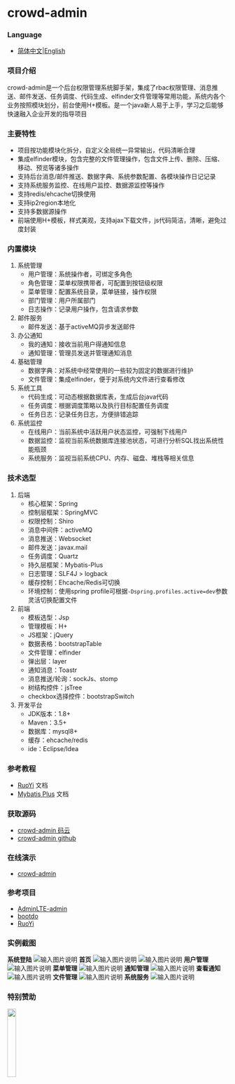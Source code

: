 # crowd-admin

### Language

- [简体中文](README.md)|[English](README_en.md)

### 项目介绍

crowd-admin是一个后台权限管理系统脚手架，集成了rbac权限管理、消息推送、邮件发送、任务调度、代码生成、elfinder文件管理等常用功能，系统内各个业务按照模块划分，前台使用H+模板。是一个java新人易于上手，学习之后能够快速融入企业开发的指导项目

### 主要特性

- 项目按功能模块化拆分，自定义全局统一异常输出，代码清晰合理
- 集成elfinder模块，包含完整的文件管理操作，包含文件上传、删除、压缩、移动、预览等诸多操作
- 支持后台消息/邮件推送、数据字典、系统参数配置、各模块操作日记记录
- 支持系统服务监控、在线用户监控、数据源监控等操作
- 支持redis/ehcache切换使用
- 支持ip2region本地化
- 支持多数据源操作
- 前端使用H+模板，样式美观，支持ajax下载文件，js代码简洁，清晰，避免过度封装

### 内置模块

1. 系统管理
    - 用户管理：系统操作者，可绑定多角色
    - 角色管理：菜单权限携带者，可配置到按钮级权限
    - 菜单管理：配置系统目录，菜单链接，操作权限
    - 部门管理：用户所属部门
    - 日志操作：记录用户操作，包含请求参数
2. 邮件服务
    - 邮件发送：基于activeMQ异步发送邮件
3. 办公通知
    - 我的通知：接收当前用户得通知信息
    - 通知管理：管理员发送并管理通知消息
4. 基础管理
    - 数据字典：对系统中经常使用的一些较为固定的数据进行维护
    - 文件管理：集成elfinder，便于对系统内文件进行查看修改
5. 系统工具
    - 代码生成：可动态根据数据库表，生成后台java代码
    - 任务调度：根据调度策略以及执行目标配置任务调度
    - 任务日志：记录任务日志，方便排错追踪
6. 系统监控
    - 在线用户：当前系统中活跃用户状态监控，可强制下线用户
    - 数据监控：监视当前系统数据库连接池状态，可进行分析SQL找出系统性能瓶颈
    - 系统服务：监视当前系统CPU、内存、磁盘、堆栈等相关信息

### 技术选型

1. 后端
    - 核心框架：Spring
    - 控制层框架：SpringMVC
    - 权限控制：Shiro
    - 消息中间件：activeMQ
    - 消息推送：Websocket
    - 邮件发送：javax.mail
    - 任务调度：Quartz
    - 持久层框架：Mybatis-Plus
    - 日志管理：SLF4J > logback
    - 缓存控制：Ehcache/Redis可切换
    - 环境控制：使用spring profile可根据`-Dspring.profiles.active=dev`参数灵活切换配置文件
2. 前端
    - 模板选型：Jsp
    - 管理模板：H+
    - JS框架：jQuery
    - 数据表格：bootstrapTable
    - 文件管理：elfinder
    - 弹出层：layer
    - 通知消息：Toastr
    - 消息推送/轮询：sockJs、stomp
    - 树结构控件：jsTree
    - checkbox选择控件：bootstrapSwitch
3. 开发平台
    - JDK版本：1.8+
    - Maven：3.5+
    - 数据库：mysql8+
    - 缓存：ehcache/redis
    - ide：Eclipse/Idea

### 参考教程

- [RuoYi](http://doc.ruoyi.vip/) 文档
- [Mybatis Plus](https://mp.baomidou.com/guide) 文档

### 获取源码

- [crowd-admin 码云](https://gitee.com/wayn111/crowdfounding)
- [crowd-admin github](https://github.com/wayn111/crowdfounding)

### 在线演示

- <a href="http://wayn.xin/crowd" target="_blank">crowd-admin</a>

### 参考项目

- [AdminLTE-admin](https://gitee.com/zhougaojun/KangarooAdmin/tree/master)
- [bootdo](https://gitee.com/lcg0124/bootdo)
- [RuoYi](https://gitee.com/y_project/RuoYi)

### 实例截图

__系统登陆__
![输入图片说明](./crowdfounding-web/crowdfounding-img/系统登陆.png "系统登陆.png")
__首页__
![输入图片说明](./crowdfounding-web/crowdfounding-img/首页1.png "首页1.png")
![输入图片说明](./crowdfounding-web/crowdfounding-img/首页2.png "首页2.png")
__用户管理__
![输入图片说明](./crowdfounding-web/crowdfounding-img/用户管理.png "用户管理.png")
__菜单管理__
![输入图片说明](./crowdfounding-web/crowdfounding-img/菜单管理.png "菜单管理.png")
__通知管理__
![输入图片说明](./crowdfounding-web/crowdfounding-img/通知管理.png "通知管理.png")
__查看通知__
![输入图片说明](./crowdfounding-web/crowdfounding-img/查看通知.png "查看通知.png")
__文件管理__
![输入图片说明](./crowdfounding-web/crowdfounding-img/文件管理.png "文件管理.png")
__系统服务__
![输入图片说明](./crowdfounding-web/crowdfounding-img/系统服务.jpg "系统服务.jpg")

### 特别赞助

<a href="https://www.jetbrains.com/" target="_blank">
<img src="./crowdfounding-web/crowdfounding-img/jetbrains-training-partner.svg" width="20%" alt=""></a>
